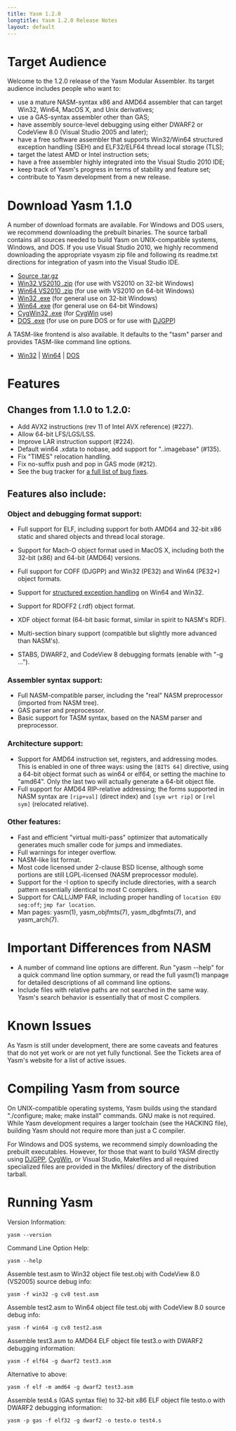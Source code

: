 ```yaml
---
title: Yasm 1.2.0
longtitle: Yasm 1.2.0 Release Notes
layout: default
---
```


Target Audience
===============

Welcome to the 1.2.0 release of the Yasm Modular Assembler.  Its target audience includes people who want to:

 * use a mature NASM-syntax x86 and AMD64 assembler that can target Win32, Win64, MacOS X, and Unix derivatives;
 * use a GAS-syntax assembler other than GAS;
 * have assembly source-level debugging using either DWARF2 or CodeView 8.0 (Visual Studio 2005 and later);
 * have a free software assembler that supports Win32/Win64 structured exception handling (SEH) and ELF32/ELF64 thread local storage (TLS);
 * target the latest AMD or Intel instruction sets;
 * have a free assembler highly integrated into the Visual Studio 2010 IDE;
 * keep track of Yasm's progress in terms of stability and feature set;
 * contribute to Yasm development from a new release.

Download Yasm 1.1.0
===================

A number of download formats are available. For Windows and DOS users, we recommend downloading the prebuilt binaries. The source tarball contains all sources needed to build Yasm on UNIX-compatible systems, Windows, and DOS.  If you use Visual Studio 2010, we highly recommend downloading the appropriate vsyasm zip file and following its readme.txt directions for integration of yasm into the Visual Studio IDE.

 * [Source .tar.gz]({{site.releases}}/yasm-1.2.0.tar.gz)
 * [Win32 VS2010 .zip]({{site.releases}}/vsyasm-1.2.0-win32.zip) (for use with VS2010 on 32-bit Windows)
 * [Win64 VS2010 .zip]({{site.releases}}/vsyasm-1.2.0-win64.zip) (for use with VS2010 on 64-bit Windows)
 * [Win32 .exe]({{site.releases}}/yasm-1.2.0-win32.exe) (for general use on 32-bit Windows)
 * [Win64 .exe]({{site.releases}}/yasm-1.2.0-win64.exe) (for general use on 64-bit Windows)
 * [CygWin32 .exe]({{site.releases}}/yasm-1.2.0-cygwin.exe) (for [CygWin](http://www.cygwin.com/) use)
 * [DOS .exe]({{site.releases}}/yasm-1.2.0-dos.exe) (for use on pure DOS or for use with [DJGPP](http://www.delorie.com/djgpp))

A TASM-like frontend is also available.  It defaults to the "tasm" parser and provides TASM-like command line options.

 * [Win32]({{site.releases}}/ytasm-1.2.0-win32.exe) | [Win64]({{site.releases}}/ytasm-1.2.0-win64.exe) | [DOS]({{site.releases}}/ytasm-1.2.0-dos.exe)

Features
========

Changes from 1.1.0 to 1.2.0:
----------------------------

 * Add AVX2 instructions (rev 11 of Intel AVX reference) (#227).
 * Allow 64-bit LFS/LGS/LSS.
 * Improve LAR instruction support (#224).
 * Default win64 .xdata to nobase, add support for "..imagebase" (#135).
 * Fix "TIMES" relocation handling.
 * Fix no-suffix push and pop in GAS mode (#212).
 * See the bug tracker for [a full list of bug fixes](http://tortall.lighthouseapp.com/projects/78676/milestones/115704-120).

Features also include:
----------------------

### Object and debugging format support:

 * Full support for ELF, including support for both AMD64 and 32-bit x86 static and shared objects and thread local storage.
 * Support for Mach-O object format used in MacOS X, including both the 32-bit (x86) and 64-bit (AMD64) versions.
 * Full support for COFF (DJGPP) and Win32 (PE32) and Win64 (PE32+) object formats.
 * Support for [structured exception handling]({{site.manual}}/objfmt-win64-exception.html) on Win64 and Win32.
 * Support for RDOFF2 (.rdf) object format.
 * XDF object format (64-bit basic format, similar in spirit to NASM's RDF).
 * Multi-section binary support (compatible but slightly more advanced than NASM's).

 * STABS, DWARF2, and CodeView 8 debugging formats (enable with "-g ...").

### Assembler syntax support:

 * Full NASM-compatible parser, including the "real" NASM preprocessor (imported from NASM tree).
 * GAS parser and preprocessor.
 * Basic support for TASM syntax, based on the NASM parser and preprocessor.

### Architecture support:

 * Support for AMD64 instruction set, registers, and addressing modes. This is enabled in one of three ways: using the `[BITS 64]` directive, using a 64-bit object format such as win64 or elf64, or setting the machine to "amd64".  Only the last two will actually generate a 64-bit object file.
 * Full support for AMD64 RIP-relative addressing; the forms supported in NASM syntax are `[rip+val]` (direct index) and `[sym wrt rip]` or `[rel sym]` (relocated relative).

### Other features:

 * Fast and efficient "virtual multi-pass" optimizer that automatically generates much smaller code for jumps and immediates.
 * Full warnings for integer overflow.
 * NASM-like list format.
 * Most code licensed under 2-clause BSD license, although some portions are still LGPL-licensed (NASM preprocessor module).
 * Support for the -I option to specify include directories, with a search pattern essentially identical to most C compilers.
 * Support for CALL/JMP FAR, including proper handling of `location EQU seg:off`; `jmp far location`.
 * Man pages: yasm(1), yasm_objfmts(7), yasm_dbgfmts(7), and yasm_arch(7).

Important Differences from NASM
===============================

 * A number of command line options are different. Run "yasm --help" for a quick command line option summary, or read the full yasm(1) manpage for detailed descriptions of all command line options.
 * Include files with relative paths are not searched in the same way.  Yasm's search behavior is essentially that of most C compilers.

Known Issues
============

As Yasm is still under development, there are some caveats and features that do not yet work or are not yet fully functional.  See the Tickets area of Yasm's website for a list of active issues.

Compiling Yasm from source
==========================

On UNIX-compatible operating systems, Yasm builds using the standard "./configure; make; make install" commands. GNU make is not required. While Yasm development requires a larger toolchain (see the HACKING file), building Yasm should not require more than just a C compiler.

For Windows and DOS systems, we recommend simply downloading the prebuilt executables. However, for those that want to build YASM directly using [DJGPP](http://www.delorie.com/djgpp/), [CygWin](http://www.cygwin.com/), or Visual Studio, Makefiles and all required specialized files are provided in the Mkfiles/ directory of the distribution tarball.

Running Yasm
============

Version Information:

    yasm --version

Command Line Option Help:

    yasm --help

Assemble test.asm to Win32 object file test.obj with CodeView 8.0 (VS2005) source debug info:

    yasm -f win32 -g cv8 test.asm

Assemble test2.asm to Win64 object file test.obj with CodeView 8.0 source debug info:

    yasm -f win64 -g cv8 test2.asm

Assemble test3.asm to AMD64 ELF object file test3.o with DWARF2 debugging information:

    yasm -f elf64 -g dwarf2 test3.asm

Alternative to above:

    yasm -f elf -m amd64 -g dwarf2 test3.asm

Assemble test4.s (GAS syntax file) to 32-bit x86 ELF object file testo.o with DWARF2 debugging information:

    yasm -p gas -f elf32 -g dwarf2 -o testo.o test4.s

